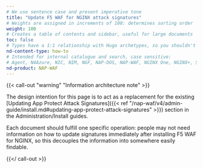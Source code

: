 ```yaml
---
# We use sentence case and present imperative tone
title: "Update F5 WAF for NGINX attack signatures"
# Weights are assigned in increments of 100: determines sorting order
weight: 100
# Creates a table of contents and sidebar, useful for large documents
toc: false
# Types have a 1:1 relationship with Hugo archetypes, so you shouldn't need to change this
nd-content-type: how-to
# Intended for internal catalogue and search, case sensitive:
# Agent, N4Azure, NIC, NIM, NGF, NAP-DOS, NAP-WAF, NGINX One, NGINX+, Solutions, Unit
nd-product: NAP-WAF
---
```


{{< call-out "warning" "Information architecture note" >}}

The design intention for this page is to act as a replacement for the existing [Updating App Protect Attack Signatures]({{< ref "/nap-waf/v4/admin-guide/install.md#updating-app-protect-attack-signatures" >}}) section in the Administration/Install guides.

Each document should fulfill one specific operation: people may not need information on how to update signatures immediately after installing F5 WAF for NGINX, so this decouples the information into somewhere easily findable.

{{</ call-out >}}